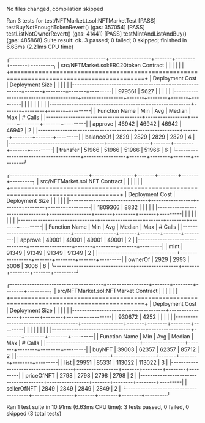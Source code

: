 No files changed, compilation skipped

Ran 3 tests for test/NFTMarket.t.sol:NFTMarketTest
[PASS] testBuyNotEnoughTokenRevert() (gas: 357054)
[PASS] testListNotOwnerRevert() (gas: 41441)
[PASS] testMintAndListAndBuy() (gas: 485868)
Suite result: ok. 3 passed; 0 failed; 0 skipped; finished in 6.63ms (2.21ms CPU time)

╭---------------------------------------+-----------------+-------+--------+-------+---------╮
| src/NFTMarket.sol:ERC20token Contract |                 |       |        |       |         |
+============================================================================================+
| Deployment Cost                       | Deployment Size |       |        |       |         |
|---------------------------------------+-----------------+-------+--------+-------+---------|
| 979561                                | 5627            |       |        |       |         |
|---------------------------------------+-----------------+-------+--------+-------+---------|
|                                       |                 |       |        |       |         |
|---------------------------------------+-----------------+-------+--------+-------+---------|
| Function Name                         | Min             | Avg   | Median | Max   | # Calls |
|---------------------------------------+-----------------+-------+--------+-------+---------|
| approve                               | 46942           | 46942 | 46942  | 46942 | 2       |
|---------------------------------------+-----------------+-------+--------+-------+---------|
| balanceOf                             | 2829            | 2829  | 2829   | 2829  | 4       |
|---------------------------------------+-----------------+-------+--------+-------+---------|
| transfer                              | 51966           | 51966 | 51966  | 51966 | 6       |
╰---------------------------------------+-----------------+-------+--------+-------+---------╯

╭--------------------------------+-----------------+-------+--------+-------+---------╮
| src/NFTMarket.sol:NFT Contract |                 |       |        |       |         |
+=====================================================================================+
| Deployment Cost                | Deployment Size |       |        |       |         |
|--------------------------------+-----------------+-------+--------+-------+---------|
| 1809366                        | 8832            |       |        |       |         |
|--------------------------------+-----------------+-------+--------+-------+---------|
|                                |                 |       |        |       |         |
|--------------------------------+-----------------+-------+--------+-------+---------|
| Function Name                  | Min             | Avg   | Median | Max   | # Calls |
|--------------------------------+-----------------+-------+--------+-------+---------|
| approve                        | 49001           | 49001 | 49001  | 49001 | 2       |
|--------------------------------+-----------------+-------+--------+-------+---------|
| mint                           | 91349           | 91349 | 91349  | 91349 | 2       |
|--------------------------------+-----------------+-------+--------+-------+---------|
| ownerOf                        | 2929            | 2993  | 3006   | 3006  | 6       |
╰--------------------------------+-----------------+-------+--------+-------+---------╯

╭--------------------------------------+-----------------+-------+--------+--------+---------╮
| src/NFTMarket.sol:NFTMarket Contract |                 |       |        |        |         |
+============================================================================================+
| Deployment Cost                      | Deployment Size |       |        |        |         |
|--------------------------------------+-----------------+-------+--------+--------+---------|
| 930672                               | 4252            |       |        |        |         |
|--------------------------------------+-----------------+-------+--------+--------+---------|
|                                      |                 |       |        |        |         |
|--------------------------------------+-----------------+-------+--------+--------+---------|
| Function Name                        | Min             | Avg   | Median | Max    | # Calls |
|--------------------------------------+-----------------+-------+--------+--------+---------|
| buyNFT                               | 39003           | 62357 | 62357  | 85712  | 2       |
|--------------------------------------+-----------------+-------+--------+--------+---------|
| list                                 | 29951           | 85331 | 113022 | 113022 | 3       |
|--------------------------------------+-----------------+-------+--------+--------+---------|
| priceOfNFT                           | 2798            | 2798  | 2798   | 2798   | 2       |
|--------------------------------------+-----------------+-------+--------+--------+---------|
| sellerOfNFT                          | 2849            | 2849  | 2849   | 2849   | 2       |
╰--------------------------------------+-----------------+-------+--------+--------+---------╯


Ran 1 test suite in 10.91ms (6.63ms CPU time): 3 tests passed, 0 failed, 0 skipped (3 total tests)
